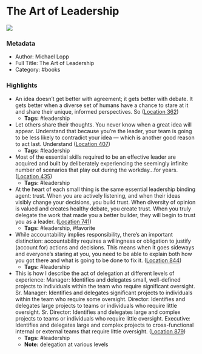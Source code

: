 # The Art of Leadership

![](https://m.media-amazon.com/images/I/71gpXvf1tNL._SY160.jpg)

### Metadata

- Author: Michael Lopp
- Full Title: The Art of Leadership
- Category: #books

### Highlights

- An idea doesn’t get better with agreement; it gets better with debate. It gets better when a diverse set of humans have a chance to stare at it and share their unique, informed perspectives. So ([Location 362](https://readwise.io/to_kindle?action=open&asin=B088KV4P6T&location=362))
    - **Tags:** #leadership
- Let others share their thoughts. You never know when a great idea will appear. Understand that because you’re the leader, your team is going to be less likely to contradict your idea — which is another good reason to act last. Understand ([Location 407](https://readwise.io/to_kindle?action=open&asin=B088KV4P6T&location=407))
    - **Tags:** #leadership
- Most of the essential skills required to be an effective leader are acquired and built by deliberately experiencing the seemingly infinite number of scenarios that play out during the workday…for years. ([Location 435](https://readwise.io/to_kindle?action=open&asin=B088KV4P6T&location=435))
    - **Tags:** #leadership
- At the heart of each small thing is the same essential leadership binding agent: trust. When you are actively listening, and when their ideas visibly change your decisions, you build trust. When diversity of opinion is valued and creates healthy debate, you create trust. When you truly delegate the work that made you a better builder, they will begin to trust you as a leader. ([Location 741](https://readwise.io/to_kindle?action=open&asin=B088KV4P6T&location=741))
    - **Tags:** #leadership, #favorite
- While accountability implies responsibility, there’s an important distinction: accountability requires a willingness or obligation to justify (account for) actions and decisions. This means when it goes sideways and everyone’s staring at you, you need to be able to explain both how you got there and what is going to be done to fix it. ([Location 844](https://readwise.io/to_kindle?action=open&asin=B088KV4P6T&location=844))
    - **Tags:** #leadership
- This is how I describe the act of delegation at different levels of experience: Manager: Identifies and delegates small, well-defined projects to individuals within the team who require significant oversight. Sr. Manager: Identifies and delegates significant projects to individuals within the team who require some oversight. Director: Identifies and delegates large projects to teams or individuals who require little oversight. Sr. Director: Identifies and delegates large and complex projects to teams or individuals who require little oversight. Executive: Identifies and delegates large and complex projects to cross-functional internal or external teams that require little oversight. ([Location 879](https://readwise.io/to_kindle?action=open&asin=B088KV4P6T&location=879))
    - **Tags:** #leadership
    - **Note:** delegation at various levels
